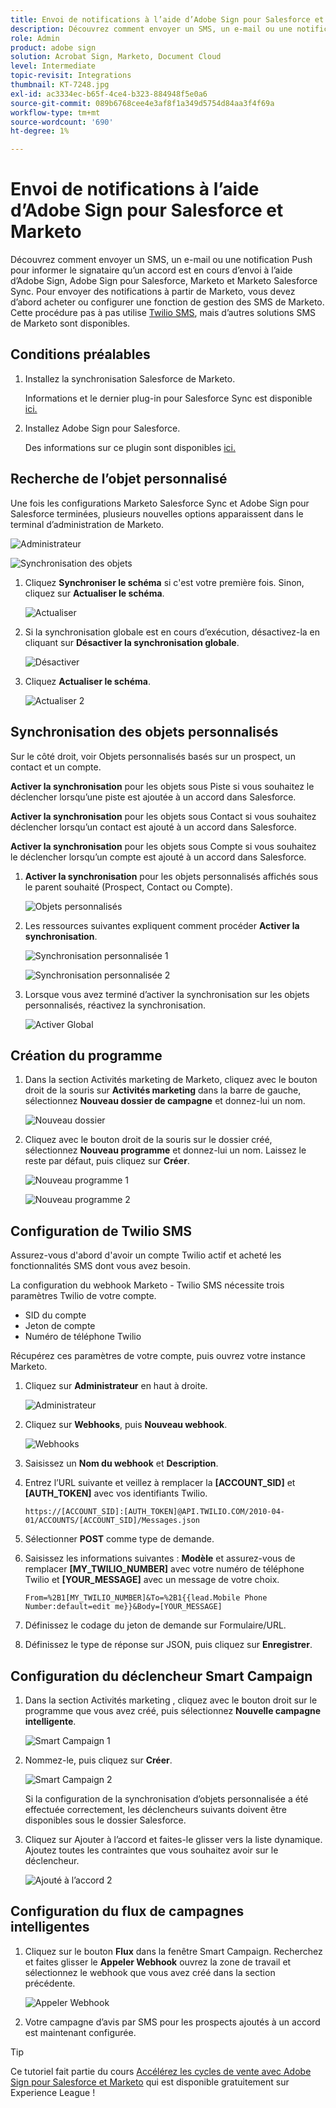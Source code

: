 ```yaml
---
title: Envoi de notifications à l’aide d’Adobe Sign pour Salesforce et Marketo
description: Découvrez comment envoyer un SMS, un e-mail ou une notification Push pour informer le signataire qu’un accord est en cours d’envoi
role: Admin
product: adobe sign
solution: Acrobat Sign, Marketo, Document Cloud
level: Intermediate
topic-revisit: Integrations
thumbnail: KT-7248.jpg
exl-id: ac3334ec-b65f-4ce4-b323-884948f5e0a6
source-git-commit: 089b6768cee4e3af8f1a349d5754d84aa3f4f69a
workflow-type: tm+mt
source-wordcount: '690'
ht-degree: 1%

---
```


# Envoi de notifications à l’aide d’Adobe Sign pour Salesforce et Marketo

Découvrez comment envoyer un SMS, un e-mail ou une notification Push pour informer le signataire qu’un accord est en cours d’envoi à l’aide d’Adobe Sign, Adobe Sign pour Salesforce, Marketo et Marketo Salesforce Sync. Pour envoyer des notifications à partir de Marketo, vous devez d’abord acheter ou configurer une fonction de gestion des SMS de Marketo. Cette procédure pas à pas utilise [Twilio SMS](https://launchpoint.marketo.com/twilio/twilio-sms-for-marketo/), mais d’autres solutions SMS de Marketo sont disponibles.

## Conditions préalables

1. Installez la synchronisation Salesforce de Marketo.

   Informations et le dernier plug-in pour Salesforce Sync est disponible [ici.](https://experienceleague.adobe.com/docs/marketo/using/product-docs/crm-sync/salesforce-sync/understanding-the-salesforce-sync.html)

1. Installez Adobe Sign pour Salesforce.

   Des informations sur ce plugin sont disponibles [ici.](https://helpx.adobe.com/ca/sign/using/salesforce-integration-installation-guide.html)

## Recherche de l’objet personnalisé

Une fois les configurations Marketo Salesforce Sync et Adobe Sign pour Salesforce terminées, plusieurs nouvelles options apparaissent dans le terminal d’administration de Marketo.

![Administrateur](assets/adminTab.png)

![Synchronisation des objets](assets/salesforceAdmin.png)

1. Cliquez **Synchroniser le schéma** si c&#39;est votre première fois. Sinon, cliquez sur **Actualiser le schéma**.

   ![Actualiser](assets/refreshSchema1.png)

1. Si la synchronisation globale est en cours d’exécution, désactivez-la en cliquant sur **Désactiver la synchronisation globale**.

   ![Désactiver](assets/disableGlobal.png)

1. Cliquez **Actualiser le schéma**.

   ![Actualiser 2](assets/refreshSchema2.png)

## Synchronisation des objets personnalisés

Sur le côté droit, voir Objets personnalisés basés sur un prospect, un contact et un compte.

**Activer la synchronisation** pour les objets sous Piste si vous souhaitez le déclencher lorsqu’une piste est ajoutée à un accord dans Salesforce.

**Activer la synchronisation** pour les objets sous Contact si vous souhaitez déclencher lorsqu’un contact est ajouté à un accord dans Salesforce.

**Activer la synchronisation** pour les objets sous Compte si vous souhaitez le déclencher lorsqu’un compte est ajouté à un accord dans Salesforce.

1. **Activer la synchronisation** pour les objets personnalisés affichés sous le parent souhaité (Prospect, Contact ou Compte).

   ![Objets personnalisés](assets/customObjects.png)

1. Les ressources suivantes expliquent comment procéder **Activer la synchronisation**.

   ![Synchronisation personnalisée 1](assets/customObjectSync1.png)

   ![Synchronisation personnalisée 2](assets/customObjectSync2.png)

1. Lorsque vous avez terminé d’activer la synchronisation sur les objets personnalisés, réactivez la synchronisation.

   ![Activer Global](assets/enableGlobal.png)

## Création du programme

1. Dans la section Activités marketing de Marketo, cliquez avec le bouton droit de la souris sur **Activités marketing** dans la barre de gauche, sélectionnez **Nouveau dossier de campagne** et donnez-lui un nom.

   ![Nouveau dossier](assets/newFolder.png)

1. Cliquez avec le bouton droit de la souris sur le dossier créé, sélectionnez **Nouveau programme** et donnez-lui un nom. Laissez le reste par défaut, puis cliquez sur **Créer**.

   ![Nouveau programme 1](assets/newProgram1.png)

   ![Nouveau programme 2](assets/newProgram2.png)

## Configuration de Twilio SMS

Assurez-vous d&#39;abord d&#39;avoir un compte Twilio actif et acheté les fonctionnalités SMS dont vous avez besoin.

La configuration du webhook Marketo - Twilio SMS nécessite trois paramètres Twilio de votre compte.

- SID du compte
- Jeton de compte
- Numéro de téléphone Twilio

Récupérez ces paramètres de votre compte, puis ouvrez votre instance Marketo.

1. Cliquez sur **Administrateur** en haut à droite.

   ![Administrateur](assets/adminTab.png)

1. Cliquez sur **Webhooks**, puis **Nouveau webhook**.

   ![Webhooks](assets/webhooks.png)

1. Saisissez un **Nom du webhook** et **Description**.

1. Entrez l’URL suivante et veillez à remplacer la **[ACCOUNT_SID]** et **[AUTH_TOKEN]** avec vos identifiants Twilio.

   ```
   https://[ACCOUNT_SID]:[AUTH_TOKEN]@API.TWILIO.COM/2010-04-01/ACCOUNTS/[ACCOUNT_SID]/Messages.json
   ```

1. Sélectionner **POST** comme type de demande.

1. Saisissez les informations suivantes : **Modèle** et assurez-vous de remplacer **[MY_TWILIO_NUMBER]** avec votre numéro de téléphone Twilio et **[YOUR_MESSAGE]** avec un message de votre choix.

   ```
   From=%2B1[MY_TWILIO_NUMBER]&To=%2B1{{lead.Mobile Phone Number:default=edit me}}&Body=[YOUR_MESSAGE]
   ```

1. Définissez le codage du jeton de demande sur Formulaire/URL.

1. Définissez le type de réponse sur JSON, puis cliquez sur **Enregistrer**.

## Configuration du déclencheur Smart Campaign

1. Dans la section Activités marketing , cliquez avec le bouton droit sur le programme que vous avez créé, puis sélectionnez **Nouvelle campagne intelligente**.

   ![Smart Campaign 1](assets/smartCampaign1.png)

1. Nommez-le, puis cliquez sur **Créer**.

   ![Smart Campaign 2](assets/smartCampaign3.png)

   Si la configuration de la synchronisation d’objets personnalisée a été effectuée correctement, les déclencheurs suivants doivent être disponibles sous le dossier Salesforce.

1. Cliquez sur Ajouter à l’accord et faites-le glisser vers la liste dynamique. Ajoutez toutes les contraintes que vous souhaitez avoir sur le déclencheur.

   ![Ajouté à l’accord 2](assets/addedToAgreement2.png)

## Configuration du flux de campagnes intelligentes

1. Cliquez sur le bouton **Flux** dans la fenêtre Smart Campaign. Recherchez et faites glisser le **Appeler Webhook** ouvrez la zone de travail et sélectionnez le webhook que vous avez créé dans la section précédente.

   ![Appeler Webhook](assets/callWebhook.png)

1. Votre campagne d’avis par SMS pour les prospects ajoutés à un accord est maintenant configurée.

>[!TIP]
>
>Ce tutoriel fait partie du cours [Accélérez les cycles de vente avec Adobe Sign pour Salesforce et Marketo](https://experienceleague.adobe.com/?recommended=Sign-U-1-2021.1) qui est disponible gratuitement sur Experience League !